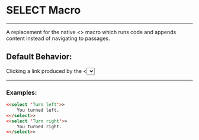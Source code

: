 # SELECT Macro

***

A replacement for the native <<choice>> macro which runs code and appends content instead of navigating to passages.

## Default Behavior: 
Clicking a link produced by the <<select>> macro replaces the link with its contents. It then removes all other links in the same group. The default group is 'default' but you can optionally specify a group as a second argument. Links in a group only remove other links in the same group as itself.

***

### Examples:

```html
<<select 'Turn left'>>
    You turned left.
<</select>>
<<select 'Turn right'>>
    You turned right.
<</select>>
```
